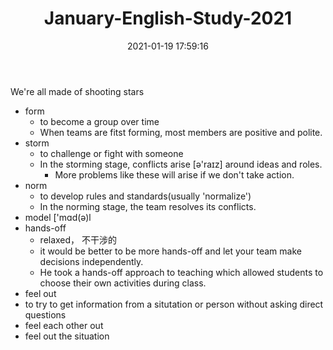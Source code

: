 ﻿---
title: January-English-Study-2021
date: 2021-01-19 17:59:16
tags:
- English
---

We're all made of shooting stars
<!--more-->

- form
  - to become a group over time
  - When teams are fitst forming, most members are positive and polite.
- storm
  - to challenge or fight with someone
  - In the storming stage, conflicts arise [ə'raɪz] around ideas and roles.
    - More problems like these will arise if we don't take action.
- norm
  - to develop rules and standards(usually 'normalize')
  - In the norming stage, the team resolves its conflicts.
- model ['mɑd(ə)l
- hands-off 
  -  relaxed， 不干涉的
  - it would be better to be more hands-off and let your team make decisions independently.
  - He took a hands-off approach to teaching which allowed students to choose their own activities during class.
-  feel out
  -  to try to get information from a situtation or person without asking direct questions
  - feel each other out
  - feel out the situation
